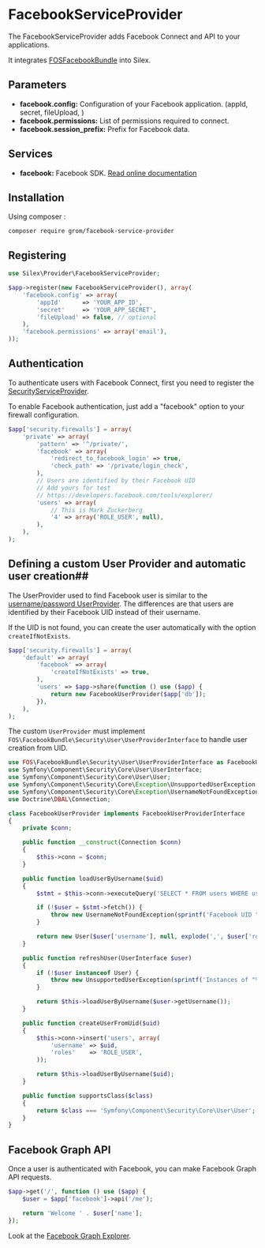 # FacebookServiceProvider #

The FacebookServiceProvider adds Facebook Connect and API to your
applications.

It integrates [FOSFacebookBundle](https://github.com/FriendsOfSymfony/FOSFacebookBundle) into Silex.

## Parameters ##

* __facebook.config:__ Configuration of your Facebook application.
  (appId, secret, fileUpload, )
* __facebook.permissions:__ List of permissions required to connect.
* __facebook.session_prefix:__ Prefix for Facebook data.

## Services ##

* __facebook:__ Facebook SDK. [Read online documentation](https://developers.facebook.com/docs/reference/php/)

## Installation ##

Using composer :

    composer require grom/facebook-service-provider

## Registering ##

```php
use Silex\Provider\FacebookServiceProvider;

$app->register(new FacebookServiceProvider(), array(
    'facebook.config' => array(
        'appId'      => 'YOUR_APP_ID',
        'secret'     => 'YOUR_APP_SECRET',
        'fileUpload' => false, // optional
    ),
    'facebook.permissions' => array('email'),
));
```

## Authentication ##

To authenticate users with Facebook Connect, first you need to
register the [SecurityServiceProvider](http://silex.sensiolabs.org/doc/providers/security.html).

To enable Facebook authentication, just add a "facebook" option to your firewall configuration.

```php
$app['security.firewalls'] = array(
    'private' => array(
        'pattern' => '^/private/',
        'facebook' => array(
            'redirect_to_facebook_login' => true,
            'check_path' => '/private/login_check',
        ),
        // Users are identified by their Facebook UID
        // Add yours for test
        // https://developers.facebook.com/tools/explorer/
        'users' => array(
            // This is Mark Zuckerberg
            '4' => array('ROLE_USER', null),
        ),
    ),
);
```

## Defining a custom User Provider and automatic user creation##

The UserProvider used to find Facebook user is similar to the
[username/password UserProvider](http://silex.sensiolabs.org/doc/providers/security.html#defining-a-custom-user-provider). The differences are that users are identified by their Facebook UID
instead of their username.

If the UID is not found, you can create the user automatically with
the option `createIfNotExists`.

```php
$app['security.firewalls'] = array(
    'default' => array(
        'facebook' => array(
            'createIfNotExists' => true,
        ),
        'users' => $app->share(function () use ($app) {
            return new FacebookUserProvider($app['db']);
        }),
    ),
);
```

The custom `UserProvider` must implement
`FOS\FacebookBundle\Security\User\UserProviderInterface` to handle
user creation from UID.

```php
use FOS\FacebookBundle\Security\User\UserProviderInterface as FacebookUserProviderInterface;
use Symfony\Component\Security\Core\User\UserInterface;
use Symfony\Component\Security\Core\User\User;
use Symfony\Component\Security\Core\Exception\UnsupportedUserException;
use Symfony\Component\Security\Core\Exception\UsernameNotFoundException;
use Doctrine\DBAL\Connection;

class FacebookUserProvider implements FacebookUserProviderInterface
{
    private $conn;

    public function __construct(Connection $conn)
    {
        $this->conn = $conn;
    }

    public function loadUserByUsername($uid)
    {
        $stmt = $this->conn->executeQuery('SELECT * FROM users WHERE username = ?', array($uid));

        if (!$user = $stmt->fetch()) {
            throw new UsernameNotFoundException(sprintf('Facebook UID "%s" does not exist.', $uid));
        }

        return new User($user['username'], null, explode(',', $user['roles']), true, true, true, true);
    }

    public function refreshUser(UserInterface $user)
    {
        if (!$user instanceof User) {
            throw new UnsupportedUserException(sprintf('Instances of "%s" are not supported.', get_class($user)));
        }

        return $this->loadUserByUsername($user->getUsername());
    }

    public function createUserFromUid($uid)
    {
        $this->conn->insert('users', array(
            'username' => $uid,
            'roles'    => 'ROLE_USER',
        ));

        return $this->loadUserByUsername($uid);
    }

    public function supportsClass($class)
    {
        return $class === 'Symfony\Component\Security\Core\User\User';
    }
}
```

## Facebook Graph API ##

Once a user is authenticated with Facebook, you can make Facebook
Graph API requests.

```php
$app->get('/', function () use ($app) {
    $user = $app['facebook']->api('/me');

    return 'Welcome ' . $user['name'];
});
```

Look at the [Facebook Graph Explorer](https://developers.facebook.com/tools/explorer/).
